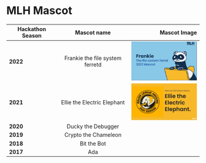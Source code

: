 # MLH **Mascot**



| Hackathon Season| Mascot name| Mascot Image  |
| ------------- |:-------------:| -----:|
| **2022**| Frankie the file system ferretd|  <img src="https://github.com/varghesejose2020/Major-League-Hacking/blob/main/Information/Mascot/frankie.png" width="200px"> |
| **2021**| Ellie the Electric Elephant|   <img src="https://github.com/varghesejose2020/Major-League-Hacking/blob/main/Information/Mascot/2021.jpg" width="200px"> |
| **2020** | Ducky the Debugger|    |
| **2019** | Crypto the Chameleon|    |
| **2018** | Bit the Bot|    |
| **2017** | Ada   |    |
